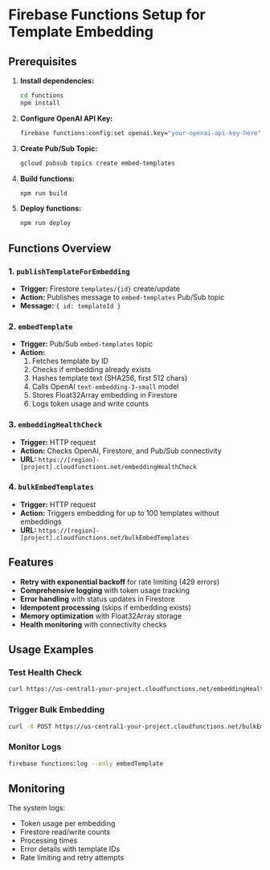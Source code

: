 # Firebase Functions Setup for Template Embedding

## Prerequisites

1. **Install dependencies:**
   ```bash
   cd functions
   npm install
   ```

2. **Configure OpenAI API Key:**
   ```bash
   firebase functions:config:set openai.key="your-openai-api-key-here"
   ```

3. **Create Pub/Sub Topic:**
   ```bash
   gcloud pubsub topics create embed-templates
   ```

4. **Build functions:**
   ```bash
   npm run build
   ```

5. **Deploy functions:**
   ```bash
   npm run deploy
   ```

## Functions Overview

### 1. `publishTemplateForEmbedding`
- **Trigger:** Firestore `templates/{id}` create/update
- **Action:** Publishes message to `embed-templates` Pub/Sub topic
- **Message:** `{ id: templateId }`

### 2. `embedTemplate`
- **Trigger:** Pub/Sub `embed-templates` topic
- **Action:** 
  1. Fetches template by ID
  2. Checks if embedding already exists
  3. Hashes template text (SHA256, first 512 chars)
  4. Calls OpenAI `text-embedding-3-small` model
  5. Stores Float32Array embedding in Firestore
  6. Logs token usage and write counts

### 3. `embeddingHealthCheck`
- **Trigger:** HTTP request
- **Action:** Checks OpenAI, Firestore, and Pub/Sub connectivity
- **URL:** `https://[region]-[project].cloudfunctions.net/embeddingHealthCheck`

### 4. `bulkEmbedTemplates`
- **Trigger:** HTTP request  
- **Action:** Triggers embedding for up to 100 templates without embeddings
- **URL:** `https://[region]-[project].cloudfunctions.net/bulkEmbedTemplates`

## Features

- **Retry with exponential backoff** for rate limiting (429 errors)
- **Comprehensive logging** with token usage tracking
- **Error handling** with status updates in Firestore
- **Idempotent processing** (skips if embedding exists)
- **Memory optimization** with Float32Array storage
- **Health monitoring** with connectivity checks

## Usage Examples

### Test Health Check
```bash
curl https://us-central1-your-project.cloudfunctions.net/embeddingHealthCheck
```

### Trigger Bulk Embedding
```bash
curl -X POST https://us-central1-your-project.cloudfunctions.net/bulkEmbedTemplates
```

### Monitor Logs
```bash
firebase functions:log --only embedTemplate
```

## Monitoring

The system logs:
- Token usage per embedding
- Firestore read/write counts
- Processing times
- Error details with template IDs
- Rate limiting and retry attempts